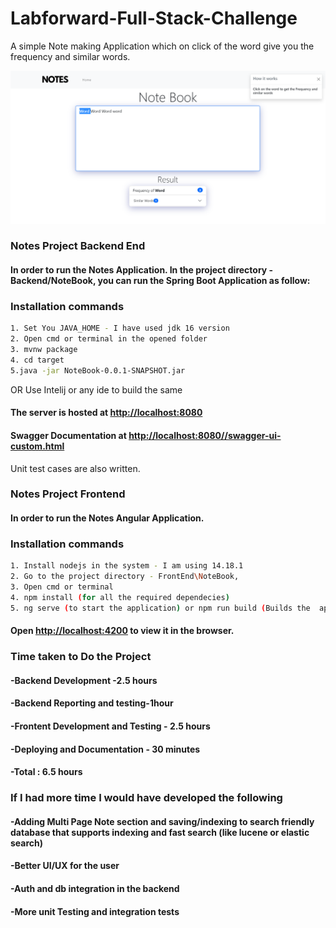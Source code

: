 # Labforward-Full-Stack-Challenge

A simple Note making Application which on click of the word give you the frequency and similar words.




![alt text](https://github.com/farisabdulraheem/Labforward-Full-Stack-Challenge/blob/main/PageView.png)

### Notes Project Backend End

#### In order to run the Notes Application. In the project directory - Backend/NoteBook, you can run the Spring Boot Application as follow:
### Installation commands
```sh
1. Set You JAVA_HOME - I have used jdk 16 version
2. Open cmd or terminal in the opened folder
3. mvnw package
4. cd target
5.java -jar NoteBook-0.0.1-SNAPSHOT.jar
```
OR Use Intelij or any ide to build the same


#### The server is hosted at [http://localhost:8080](http://localhost:8080)
#### Swagger Documentation at [http://localhost:8080//swagger-ui-custom.html](http://localhost:8080//swagger-ui-custom.html)
Unit test cases are also written.



### Notes Project Frontend

#### In order to run the Notes Angular Application.
### Installation commands
```sh
1. Install nodejs in the system - I am using 14.18.1
2. Go to the project directory - FrontEnd\NoteBook,
3. Open cmd or terminal 
4. npm install (for all the required dependecies) 
5. ng serve (to start the application) or npm run build (Builds the  app for production to the `build` folder).
```

#### Open [http://localhost:4200](http://localhost:4200) to view it in the browser.


### Time taken to Do the Project
#### -Backend Development -2.5 hours
#### -Backend Reporting and testing-1hour
#### -Frontent Development and Testing - 2.5 hours
#### -Deploying and Documentation - 30 minutes
#### -Total : 6.5 hours


### If I had more time I would have developed the following
#### -Adding Multi Page Note section and saving/indexing to  search friendly database that supports indexing and fast search (like lucene or elastic search)
#### -Better UI/UX for the user
#### -Auth and db integration in the backend
#### -More unit Testing and integration tests
